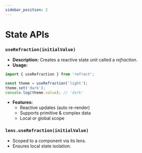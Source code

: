 ```yaml
---
sidebar_position: 2
---
```


# State APIs

### `useRefraction(initialValue)`
- **Description:** Creates a reactive state unit called a *refraction*.
- **Usage:**
```js
import { useRefraction } from 'refract';

const theme = useRefraction('light');
theme.set('dark');
console.log(theme.value); // 'dark'
```
- **Features:**
  - Reactive updates (auto re-render)
  - Supports primitive & complex data
  - Local or global scope

### `lens.useRefraction(initialValue)`
- Scoped to a component via its lens.
- Ensures local state isolation.
